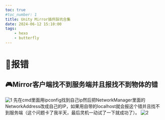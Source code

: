 ```yaml
---
toc: true
#toc_number: 1
title: Unity Mirror插件踩坑合集
date: 2024-06-12 15:10:00
tags:
    - hexo
    - butterfly
---
```


# 🎲报错

## 🎮Mirror客户端找不到服务端并且报找不到物体的错
![1](io./1.png)
先在cmd里面用ipconfig找到自己ip然后把NetworkManager里面的NetworkAddress改成自己的IP，如果用自带的localhost就会报这个错并且找不到服务端（这个问题卡了我半天，最后灵机一动试了一下就成功了）。
![2](io./2.png)